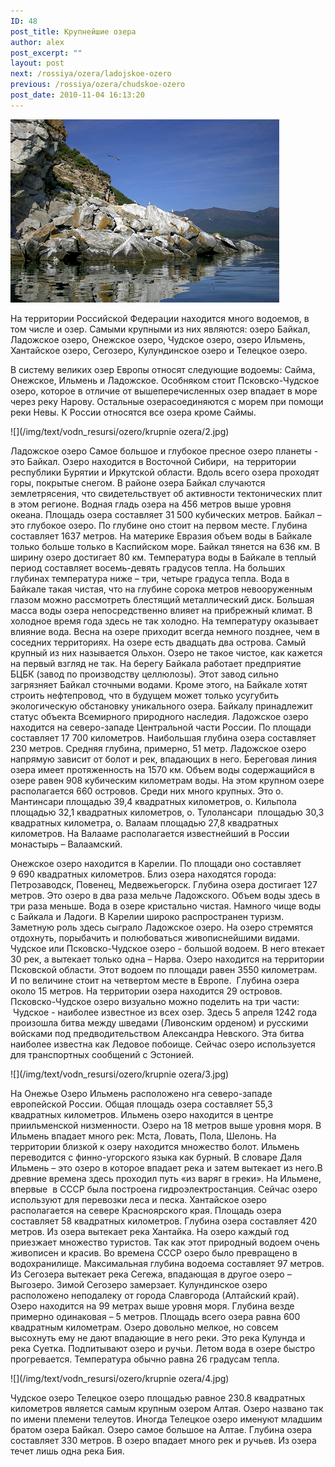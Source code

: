 ```yaml
---
ID: 48
post_title: Крупнейшие озера
author: alex
post_excerpt: ""
layout: post
next: /rossiya/ozera/ladojskoe-ozero
previous: /rossiya/ozera/chudskoe-ozero
post_date: 2010-11-04 16:13:20
---
```


 

![](/img/book/574.jpg)

На территории Российской Федерации находится много водоемов, в том числе и озер. Самыми крупными из них являются: озеро Байкал, Ладожское озеро, Онежское озеро, Чудское озеро, озеро Ильмень, Хантайское озеро, Сегозеро, Кулундинское озеро и Телецкое озеро.
  
В систему великих озер Европы относят следующие водоемы: Сайма, Онежское, Ильмень и Ладожское. Особняком стоит Псковско-Чудское озеро, которое в отличие от вышеперечисленных озер впадает в море через реку Нарову. Остальные озерасоединяются с морем при помощи реки Невы. К России относятся все озера кроме Саймы.


![](/img/text/vodn_resursi/ozero/krupnie ozera/2.jpg)

Ладожское озеро 
Самое большое и глубокое пресное озеро планеты - это Байкал. Озеро находится в Восточной Сибири, &nbsp;на территории республики Бурятии и Иркутской области. Вдоль всего озера проходят горы, покрытые снегом. В районе озера Байкал случаются землетрясения, что свидетельствует об активности тектонических плит в этом регионе. Водная гладь озера на 456 метров выше уровня океана. Площадь озера составляет 31&nbsp;500 кубических метров. Байкал – это глубокое озеро. По глубине оно стоит на первом месте. Глубина составляет 1637 метров. На материке Евразия объем воды в Байкале только больше только в Каспийском море. Байкал тянется на 636 км. В ширину озеро достигает 80 км. Температура воды в Байкале в теплый период составляет восемь-девять градусов тепла. На больших глубинах температура ниже – три, четыре градуса тепла. Вода в Байкале такая чистая, что на глубине сорока метров невооруженным глазом можно рассмотреть блестящий металлический диск. Большая масса воды озера непосредственно влияет на прибрежный климат. В холодное время года здесь не так холодно. На температуру оказывает влияние вода. Весна на озере приходит всегда немного позднее, чем в соседних территориях. На озере есть двадцать два острова. Самый крупный из них называется Ольхон. Озеро не такое чистое, как кажется на первый взгляд не так. На берегу Байкала работает предприятие БЦБК (завод по производству целлюлозы). Этот завод сильно загрязняет Байкал сточными водами. Кроме этого, на Байкале хотят строить нефтепровод, что в будущем может только усугубить экологическую обстановку уникального озера. Байкалу принадлежит статус объекта Всемирного природного наследия. 
Ладожское озеро находится на северо-западе Центральной части России. По площади составляет 17&nbsp;700 километров. Наибольшая глубина озера составляет 230 метров. Средняя глубина, примерно, 51 метр. Ладожское озеро напрямую зависит от болот и рек, впадающих в него. Береговая линия озера имеет протяженность на 1570 км. Объем воды содержащийся в озере равен 908 кубическим километрам воды. На этом крупном озере располагается 660 островов. Среди них много крупных. Это о. Мантинсари площадью 39,4 квадратных километров, о. Кильпола площадью 32,1 квадратных километров, о. Тулолансари &nbsp;площадью 30,3 квадратных километра, о. Валаам площадью 27,8 квадратных километров. На Валааме располагается известнейший в России монастырь – Валаамский. 
  
Онежское озеро находится в Карелии. По площади оно составляет 9&nbsp;690 квадратных километров. Близ озера находятся города: Петрозаводск, Повенец, Медвежьегорск. Глубина озера достигает 127 метров. Это озеро в два раза мельче Ладожского. Объем воды здесь в три раза меньше. Вода в озере кристально чистая. Намного чище воды с Байкала и Ладоги. В Карелии широко распространен туризм. Заметную роль здесь сыграло Ладожское озеро. На озеро стремятся отдохнуть, порыбачить и полюбоваться живописнейшими видами.
Чудское или Псковско-Чудское озеро - большой водоем. В него втекает 30 рек, а вытекает только одна – Нарва. Озеро находится на территории Псковской области. Этот водоем по площади равен 3550 километрам. И по величине стоит на четвертом месте в Европе. &nbsp;Глубина озера около 15 метров. На территории озера находится 29 островов. Псковско-Чудское озеро визуально можно поделить на три части: &nbsp;Чудское - наиболее известное из всех озер. Здесь 5 апреля 1242 года произошла битва между шведами (Ливонским орденом) и русскими войсками под предводительством Александра Невского. Эта битва наиболее известна как Ледовое побоище. Сейчас озеро используется для транспортных сообщений с Эстонией.


![](/img/text/vodn_resursi/ozero/krupnie ozera/3.jpg)

На Онежье 
Озеро Ильмень расположено нга северо-западе европейской России. Общая площадь озера составляет 55,3 квадратных километров. Ильмень озеро находится в центре приильменской низменности. Озеро на 18 метров выше уровня моря. В Ильмень впадает много рек: Мста, Ловать, Пола, Шелонь. На территории близкой к озеру находится множество болот. Ильмень переводится с финно-угорского языка как бурный. В словаре Даля Ильмень – это озеро в которое впадает река и затем вытекает из него.В древние времена здесь проходил путь «из варяг в греки». На Ильмене, впервые&nbsp; в СССР была построена гидроэлектростанция. Сейчас озеро используют для перевозки леса и песка.
Хантайское озеро располагается на севере Красноярского края. Площадь озера составляет 58 квадратных километров. Глубина озера составляет 420 метров. Из озера вытекает река Хантайка. На озеро каждый год приезжает множество туристов. Так как этот природный водоем очень живописен и красив. Во времена СССР озеро было превращено в водохранилище. Максимальная глубина водоема составляет 97 метров. Из Сегозера вытекает река Сегежа, впадающая в другое озеро – Выгозеро. Зимой Сегозеро замерзает.
Кулундинское озеро расположено неподалеку от города Славгорода (Алтайский край). Озеро находится на 99 метрах выше уровня моря. Глубина везде примерно одинаковая – 5 метров. Площадь всего озера равна 600 квадратным километрам. Озеро довольно мелкое, но совсем высохнуть ему не дают впадающие в него реки. Это река Кулунда и река Суетка. Подпитывают озеро и ручьи. Летом вода в озере быстро прогревается. Температура обычно равна 26 градусам тепла.


![](/img/text/vodn_resursi/ozero/krupnie ozera/4.jpg)

Чудское озеро 
Телецкое озеро площадью равное 230.8 квадратных километров является самым крупным озером Алтая. Озеро названо так по имени племени телеутов. Иногда Телецкое озеро именуют младшим братом озера Байкал. Озеро самое большое на Алтае. Глубина озера составляет 330 метров. В озеро впадает много рек и ручьев. Из озера течет лишь одна река Бия.